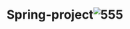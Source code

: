 # Spring-project![555](https://user-images.githubusercontent.com/73360071/229629940-e4682216-df9d-4b87-9334-ffe331cc8af6.JPG)
